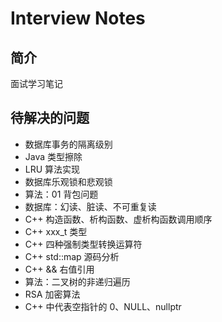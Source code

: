 # Interview Notes
## 简介
面试学习笔记

## 待解决的问题
* 数据库事务的隔离级别
* Java 类型擦除
* LRU 算法实现
* 数据库乐观锁和悲观锁
* 算法：01 背包问题
* 数据库：幻读、脏读、不可重复读
* C++ 构造函数、析构函数、虚析构函数调用顺序
* C++ xxx_t 类型
* C++ 四种强制类型转换运算符
* C++ std::map 源码分析
* C++ && 右值引用
* 算法：二叉树的非递归遍历
* RSA 加密算法
* C++ 中代表空指针的 0、NULL、nullptr
